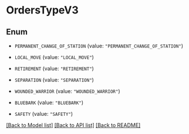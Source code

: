 # OrdersTypeV3

## Enum


* `PERMANENT_CHANGE_OF_STATION` (value: `"PERMANENT_CHANGE_OF_STATION"`)

* `LOCAL_MOVE` (value: `"LOCAL_MOVE"`)

* `RETIREMENT` (value: `"RETIREMENT"`)

* `SEPARATION` (value: `"SEPARATION"`)

* `WOUNDED_WARRIOR` (value: `"WOUNDED_WARRIOR"`)

* `BLUEBARK` (value: `"BLUEBARK"`)

* `SAFETY` (value: `"SAFETY"`)


[[Back to Model list]](../README.md#documentation-for-models) [[Back to API list]](../README.md#documentation-for-api-endpoints) [[Back to README]](../README.md)


